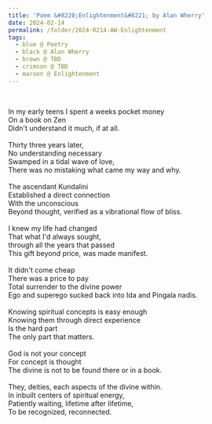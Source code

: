 ```yaml
---
title: 'Poem &#8220;Enlightenment&#8221; by Alan Wherry'
date: 2024-02-14
permalink: /folder/2024-0214-AW-Enlightenment
tags:
  - blue @ Poetry
  - black @ Alan Wherry
  - brown @ TBD
  - crimson @ TBD
  - maroon @ Enlightenment
---
```


<br>

<p>
In my early teens I spent a weeks pocket money<br>
On a book on Zen<br>
Didn't understand it much, if at all.<br>
<br>
Thirty three years later,<br>
No understanding necessary<br>
Swamped in a tidal wave of love,<br>
There was no mistaking what came my way and why.<br>
<br>
The ascendant Kundalini<br>
Established a direct connection<br>
With the unconscious<br>
Beyond thought, verified as a vibrational flow of bliss.<br>
<br>
I knew my life had changed<br>
That what I'd always sought,<br>
through all the years that passed<br>
This gift beyond price, was made manifest.<br>
<br>
It didn't come cheap<br>
There was a price to pay<br>
Total surrender to the divine power<br>
Ego and superego sucked back into Ida and Pingala nadis.<br>
<br>
Knowing spiritual concepts is easy enough<br>
Knowing them through direct experience<br>
Is the hard part<br>
The only part that matters.<br>
<br>
God is not your concept<br>
For concept is thought<br>
The divine is not to be found there or in a book.<br>
<br>
They, deities, each aspects of the divine within.<br>
In inbuilt centers of spiritual energy,<br>
Patiently waiting, lifetime after lifetime,<br>
To be recognized, reconnected.<br>
</p>